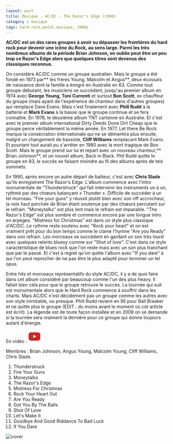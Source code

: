 ```yaml
---
layout: post
title: Musique - AC/DC - The Razor's Edge (1990)
category : musique
tags: hard-rock,metal,musique, 1990s
---
```


**AC/DC est un des rares groupes à avoir su dépasser les frontières du hard rock pour devenir une icône du Rock, au sens large. Parmi les très nombreux albums de la période Brian Johnson, on oublie peut être un peu trop ce Razor's Edge alors que quelques titres sont devenus des classiques reconnus.**

On considère AC/DC comme un groupe australien. Mais le groupe a été fondé en 1973 par** les frères Young, Malcolm et Angus**, deux écossais de naissance dont la famille a émigré en Australie en 63. Comme tout groupe débutant, les musiciens se succèdent, jusqu'au premier album en 1974 avec **George Young, Toni Currenti** et surtout **Bon Scott**, ex chauffeur du groupe (mais ayant de l'expérience de chanteur dans d'autres groupes) qui remplace Dave Evans. Mais c'est finalement avec **Phill Rudd** à la batterie et **Mark Evans** à la basse que le groupe continue et se fera connaître. En 1976, le deuxième album TNT cartonne en Australie. Et c'est avec le premier album international Dirty Deeds Done Dirt Cheap que le groupe perce véritablement la même année. En 1977, Let there Be Rock marque la consécration internationale qui ne se démentira plus ensuite, malgré un changement de bassiste, **Cliff Williams** remplacant Mark Evans. Et pourtant tout aurait pu s'arrêter en 1980 avec la mort tragique de Bon Scott. Mais le groupe prend sur lui et repart avec un nouveau chanteur,** Brian Johnson**, et un nouvel album, Back in Black. Phil Rudd quitte le groupe en 83, le succès se faisant moindre au fil des albums après de tels sommets.

En 1990, après encore un autre départ de batteur, c'est avec **Chris Slade** qu'ils enregistrent The Razor's Edge. L'album commence avec l'intro monumentale de "Thunderstruck" qui fait intervenir les instruments un à un, rythmé par des chœurs balançant « Thunder ». Difficile de succéder à un tel morceau. "Fire your guns" y réussit plutôt bien avec son riff accrocheur, la voix haut perchée de Brian étant soutenue par des chœurs percutant sur le refrain. "Moneytalks" est plus lent mais le refrain est imparable. "The Razor's Edge" est plus sombre et commence encore par une longue intro en arpèges. "Mistress for Christmas" est dans un style plus classique d'AC/DC. Le rythme reste soutenu avec "Rock your heart" et on est vraiment prêt pour du bon temps comme le clame l'hymne "Are you Ready" dans son refrain. Les morceaux se succèdent en gardant un son très lourd avec quelques relents bluesy comme sur "Shot of love". C'est dans ce style caractéristique de blues rock que l'on reste mais avec un son plus tranchant que par le passé. Et c'est à regret qu'on quitte l'album avec "If you dare" à qui l'on peut reprocher de ne pas être le plus adapté pour terminer un tel opus.

Entre hits et morceaux représentatifs du style AC/DC, il y a de quoi faire dans cet album considéré par beaucoup comme l'un des plus heavy. Il fallait bien cela pour que le groupe retrouve le succès. La tournée qui suit est monumentale alors que le Hard Rock commence à souffrir dans les charts. Mais AC/DC n'est décidément pas un groupe comme les autres avec son style inimitable, ou presque. Phill Rudd revient en 95 pour Ball Breaker et ne quitte plus le groupe (EDIT : du moins avant le moment où cet article est écrit). La légende est de toute façon installée et en 2009 on se demande si la tournée sera vraiment la dernière pour ce groupe qui donne toujours autant d'énergie.

En vidéo : [![video](/images/youtube.png)](https://www.youtube.com/watch?v=v2AC41dglnM)

Membres : Brian Johnson, Angus Young, Malcolm Young, Cliff Williams, Chris Slade.

1. Thunderstruck
2. Fire Your Guns
3. Moneytalks
4. The Razor's Edge
5. Mistress For Christmas
6. Rock Your Heart Out
7. Are You Ready
8. Got You By The Balls
9. Shot Of Love
10. Let's Make It
11. Goodbye And Good Riddance To Bad Luck
12. If You Dare

![cover](https://filedn.eu/llqi9IBxlYouGRXYG2xlROb/img/2008/acdcrazor.jpg)
